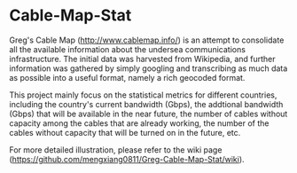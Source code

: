 # Cable-Map-Stat

Greg's Cable Map (http://www.cablemap.info/) is an attempt to consolidate all the available information about the undersea communications infrastructure. The initial data was harvested from Wikipedia, and further information was gathered by simply googling and transcribing as much data as possible into a useful format, namely a rich geocoded format.

This project mainly focus on the statistical metrics for different countries, including the country's current bandwidth (Gbps), the addtional bandwidth (Gbps) that will be available in the near future, the number of cables without capacity among the cables that are already working, the number of the cables without capacity that will be turned on in the future, etc.

For more detailed illustration, please refer to the wiki page (https://github.com/mengxiang0811/Greg-Cable-Map-Stat/wiki).
